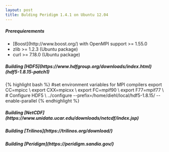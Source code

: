 ```yaml
---
layout: post
title: Bulding Peridigm 1.4.1 on Ubuntu 12.04
---
```


<h5>Prerequierements</h5>
<ul>
<li> [Boost](http://www.boost.org/) with OpenMPI support >= 1.55.0 </li>
<li> zlib >= 1.2.3 (Ubuntu package)</li>
<li> curl >= 7.18.0 (Ubuntu package)</li> 
</ul>

<h5>Building [HDF5](https://www.hdfgroup.org/downloads/index.html) (hdf5-1.8.15-patch1)  </h5>
{% highlight bash %}
#set environment variables for MPI compilers
export CC=mpicc \
export CXX=mpicxx \
export FC=mpif90 \
export F77=mpif77 \
# Configure HDF5 \
../configure --prefix=/home/diehl/local/hdf5-1.8.15/ --enable-parallel 
{% endhighlight %}

<h5>Building [NetCDF](https://www.unidata.ucar.edu/downloads/netcdf/index.jsp) </h5>

<h5>Building [Trilinos](https://trilinos.org/download/) </h5>

<h5> Building [Peridigm](https://peridigm.sandia.gov/) </h5>


